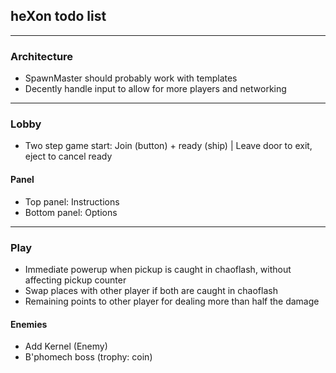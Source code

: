 ## heXon todo list

-----------------------

### Architecture

- SpawnMaster should probably work with templates
- Decently handle input to allow for more players and networking

-----------------------

### Lobby

- Two step game start: Join (button) + ready (ship) | Leave door to exit, eject to cancel ready

#### Panel

- Top panel: Instructions
- Bottom panel: Options

-----------------------

### Play

- Immediate powerup when pickup is caught in chaoflash, without affecting pickup counter
- Swap places with other player if both are caught in chaoflash
- Remaining points to other player for dealing more than half the damage

#### Enemies

- Add Kernel (Enemy)
- B'phomech boss (trophy: coin)